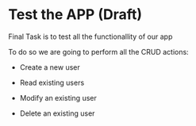 # Test the APP (Draft)

Final Task is to test all the functionallity of our app

To do so we are going to perform all the CRUD actions:

* Create a new user

* Read existing users

* Modify an existing user

* Delete an existing user